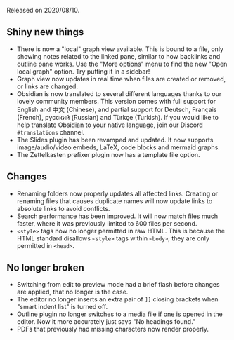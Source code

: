 Released on 2020/08/10. 

## Shiny new things
- There is now a "local" graph view available. This is bound to a file, only showing notes related to the linked pane, similar to how backlinks and outline pane works. Use the "More options" menu to find the new "Open local graph" option. Try putting it in a sidebar!
- Graph view now updates in real time when files are created or removed, or links are changed.
- Obsidian is now translated to several different languages thanks to our lovely community members. This version comes with full support for English and 中文 (Chinese), and partial support for Deutsch, Français (French), русский (Russian) and Türkçe (Turkish). If you would like to help translate Obsidian to your native language, join our Discord `#translations` channel.
- The Slides plugin has been revamped and updated. It now supports image/audio/video embeds, LaTeX, code blocks and mermaid graphs.
- The Zettelkasten prefixer plugin now has a template file option.

## Changes
- Renaming folders now properly updates all affected links. Creating or renaming files that causes duplicate names will now update links to absolute links to avoid conflicts.
- Search performance has been improved. It will now match files much faster, where it was previously limited to 600 files per second.
- `<style>` tags now no longer permitted in raw HTML. This is because the HTML standard disallows `<style>` tags within `<body>`; they are only permitted in `<head>`.

## No longer broken

- Switching from edit to preview mode had a brief flash before changes are applied, that no longer is the case.
- The editor no longer inserts an extra pair of `]]` closing brackets when "smart indent list" is turned off.
- Outline plugin no longer switches to a media file if one is opened in the editor. Now it more accurately just says "No headings found."
- PDFs that previously had missing characters now render properly.